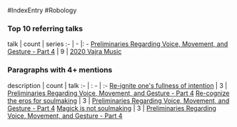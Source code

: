 #IndexEntry #Robology

### Top 10 referring talks
talk | count | series
:- | - |: -
<a data-href="Preliminaries Regarding Voice, Movement, and Gesture - Part 4" href="Preliminaries+Regarding+Voice%2C+Movement%2C+and+Gesture+-+Part+4" class="internal-link" target="_blank" rel="noopener">Preliminaries Regarding Voice, Movement, and Gesture - Part 4</a> | 9 | <a data-href="2020 Vajra Music" href="2020+Vajra+Music" class="internal-link" target="_blank" rel="noopener">2020 Vajra Music</a>

### Paragraphs with 4+ mentions
description | count | talk
:- | : - | :-
<a aria-label-position="top" aria-label="Preliminaries Regarding Voice, Movement, and Gesture - Part 4 > Re-ignite ones fullness of intention" data-href="Preliminaries Regarding Voice, Movement, and Gesture - Part 4#Re-ignite one's fullness of intention" href="Preliminaries+Regarding+Voice%2C+Movement%2C+and+Gesture+-+Part+4#Re-ignite+one%27s+fullness+of+intention" class="internal-link" target="_blank" rel="noopener">Re-ignite one&#x27;s fullness of intention</a> | 3 | <a data-href="Preliminaries Regarding Voice, Movement, and Gesture - Part 4" href="Preliminaries+Regarding+Voice%2C+Movement%2C+and+Gesture+-+Part+4" class="internal-link" target="_blank" rel="noopener">Preliminaries Regarding Voice, Movement, and Gesture - Part 4</a>
<a aria-label-position="top" aria-label="Preliminaries Regarding Voice, Movement, and Gesture - Part 4 > Re-cognize the eros for soulmaking" data-href="Preliminaries Regarding Voice, Movement, and Gesture - Part 4#Re-cognize the eros for soulmaking" href="Preliminaries+Regarding+Voice%2C+Movement%2C+and+Gesture+-+Part+4#Re-cognize+the+eros+for+soulmaking" class="internal-link" target="_blank" rel="noopener">Re-cognize the eros for soulmaking</a> | 3 | <a data-href="Preliminaries Regarding Voice, Movement, and Gesture - Part 4" href="Preliminaries+Regarding+Voice%2C+Movement%2C+and+Gesture+-+Part+4" class="internal-link" target="_blank" rel="noopener">Preliminaries Regarding Voice, Movement, and Gesture - Part 4</a>
<a aria-label-position="top" aria-label="Preliminaries Regarding Voice, Movement, and Gesture - Part 4 > Magick is not soulmaking" data-href="Preliminaries Regarding Voice, Movement, and Gesture - Part 4#Magick is not soulmaking" href="Preliminaries+Regarding+Voice%2C+Movement%2C+and+Gesture+-+Part+4#Magick+is+not+soulmaking" class="internal-link" target="_blank" rel="noopener">Magick is not soulmaking</a> | 3 | <a data-href="Preliminaries Regarding Voice, Movement, and Gesture - Part 4" href="Preliminaries+Regarding+Voice%2C+Movement%2C+and+Gesture+-+Part+4" class="internal-link" target="_blank" rel="noopener">Preliminaries Regarding Voice, Movement, and Gesture - Part 4</a>

